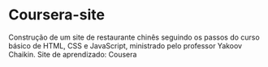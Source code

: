 # Coursera-site
Construção de um site de restaurante chinês seguindo os passos do curso básico de HTML, CSS e JavaScript, ministrado pelo professor Yakoov Chaikin. Site de aprendizado: Cousera
